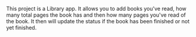 This project is a Library app. It allows you to add books you've read, how many total pages the book has and then how many pages you've read of the book. It then will update the status if the book has been finished or not yet finished.
